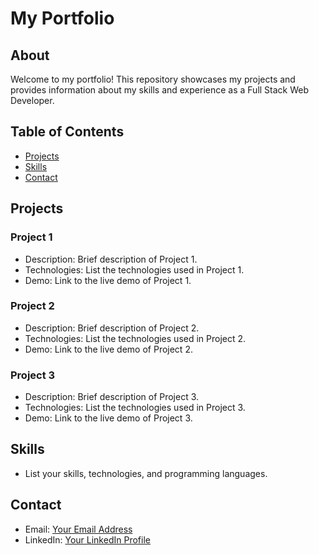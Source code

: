 # My Portfolio

## About

Welcome to my portfolio! This repository showcases my projects and provides information about my skills and experience as a Full Stack Web Developer.

## Table of Contents

- [Projects](#projects)
- [Skills](#skills)
- [Contact](#contact)

## Projects

### Project 1

- Description: Brief description of Project 1.
- Technologies: List the technologies used in Project 1.
- Demo: Link to the live demo of Project 1.

### Project 2

- Description: Brief description of Project 2.
- Technologies: List the technologies used in Project 2.
- Demo: Link to the live demo of Project 2.

### Project 3

- Description: Brief description of Project 3.
- Technologies: List the technologies used in Project 3.
- Demo: Link to the live demo of Project 3.

## Skills

- List your skills, technologies, and programming languages.

## Contact

- Email: [Your Email Address](mailto:fwasil83@gmail.com)
- LinkedIn: [Your LinkedIn Profile](https://www.linkedin.com/in/shay-wasil-3bb889130/)
